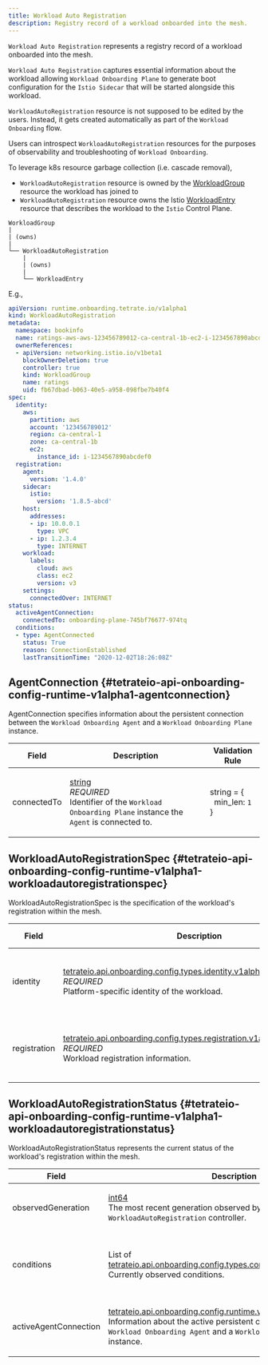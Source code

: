 ```yaml
---
title: Workload Auto Registration
description: Registry record of a workload onboarded into the mesh.
---
```




<!-- WARNING: This page is generated. Please take a look at extensions/plugin-service-bridge-api-docs/src/files/doc/page.ejs -->

`Workload Auto Registration` represents a registry record of a workload
onboarded into the mesh.

`Workload Auto Registration` captures essential information about the workload
allowing `Workload Onboarding Plane` to generate boot configuration for the
`Istio Sidecar` that will be started alongside this workload.

`WorkloadAutoRegistration` resource is not supposed to be edited by the users.
Instead, it gets created automatically as part of the `Workload Onboarding`
flow.

Users can introspect `WorkloadAutoRegistration` resources for the purposes of
observability and troubleshooting of `Workload Onboarding`.

To leverage k8s resource garbage collection (i.e. cascade removal),

* `WorkloadAutoRegistration` resource is owned by the
  [WorkloadGroup](https://istio.io/latest/docs/reference/config/networking/workload-group/)
  resource the workload has joined to
* `WorkloadAutoRegistration` resource owns the Istio
  [WorkloadEntry](https://istio.io/latest/docs/reference/config/networking/workload-entry/)
  resource that describes the workload to the `Istio` Control Plane.

```text
WorkloadGroup
|
| (owns)
|
└── WorkloadAutoRegistration
    |
    | (owns)
    |
    └── WorkloadEntry
```

E.g.,

```yaml
apiVersion: runtime.onboarding.tetrate.io/v1alpha1
kind: WorkloadAutoRegistration
metadata:
  namespace: bookinfo
  name: ratings-aws-aws-123456789012-ca-central-1b-ec2-i-1234567890abcdef0
  ownerReferences:
  - apiVersion: networking.istio.io/v1beta1
    blockOwnerDeletion: true
    controller: true
    kind: WorkloadGroup
    name: ratings
    uid: fb67dbad-b063-40e5-a958-098fbe7b40f4
spec:
  identity:
    aws:
      partition: aws
      account: '123456789012'
      region: ca-central-1
      zone: ca-central-1b
      ec2:
        instance_id: i-1234567890abcdef0
  registration:
    agent:
      version: '1.4.0'
    sidecar:
      istio:
        version: '1.8.5-abcd'
    host:
      addresses:
      - ip: 10.0.0.1
        type: VPC
      - ip: 1.2.3.4
        type: INTERNET
    workload:
      labels:
        cloud: aws
        class: ec2
        version: v3
    settings:
      connectedOver: INTERNET
status:
  activeAgentConnection:
    connectedTo: onboarding-plane-745bf76677-974tq
  conditions:
  - type: AgentConnected
    status: True
    reason: ConnectionEstablished
    lastTransitionTime: "2020-12-02T18:26:08Z"
```





## AgentConnection {#tetrateio-api-onboarding-config-runtime-v1alpha1-agentconnection}

AgentConnection specifies information about the persistent connection between
the `Workload Onboarding Agent` and a `Workload Onboarding Plane` instance.



  
<div class="generated-table"></div>

<table>
<thead>
<tr>
<th>Field</th>
<th class="description">Description</th>
<th>Validation Rule</th>
</tr>
</thead>
    
<tr>
<td>


connectedTo

</td>

<td>

[string](https://developers.google.com/protocol-buffers/docs/proto3#scalar) <br/> _REQUIRED_ <br/> Identifier of the `Workload Onboarding Plane` instance the `Agent` is
connected to.

</td>

<td>

string = {<br/>&nbsp;&nbsp;min_len: `1`<br/>}<br/>

</td>
</tr>
    
</table>
  


## WorkloadAutoRegistrationSpec {#tetrateio-api-onboarding-config-runtime-v1alpha1-workloadautoregistrationspec}

WorkloadAutoRegistrationSpec is the specification of the workload's
registration within the mesh.



  
<div class="generated-table"></div>

<table>
<thead>
<tr>
<th>Field</th>
<th class="description">Description</th>
<th>Validation Rule</th>
</tr>
</thead>
    
<tr>
<td>


identity

</td>

<td>

[tetrateio.api.onboarding.config.types.identity.v1alpha1.WorkloadIdentity](../../../../onboarding/config/types/identity/v1alpha1/identity#tetrateio-api-onboarding-config-types-identity-v1alpha1-workloadidentity) <br/> _REQUIRED_ <br/> Platform-specific identity of the workload.

</td>

<td>

message = {<br/>&nbsp;&nbsp;required: `true`<br/>}<br/>

</td>
</tr>
    
<tr>
<td>


registration

</td>

<td>

[tetrateio.api.onboarding.config.types.registration.v1alpha1.Registration](../../../../onboarding/config/types/registration/v1alpha1/registration#tetrateio-api-onboarding-config-types-registration-v1alpha1-registration) <br/> _REQUIRED_ <br/> Workload registration information.

</td>

<td>

message = {<br/>&nbsp;&nbsp;required: `true`<br/>}<br/>

</td>
</tr>
    
</table>
  


## WorkloadAutoRegistrationStatus {#tetrateio-api-onboarding-config-runtime-v1alpha1-workloadautoregistrationstatus}

WorkloadAutoRegistrationStatus represents the current status of the
workload's registration within the mesh.



  
<div class="generated-table"></div>

<table>
<thead>
<tr>
<th>Field</th>
<th class="description">Description</th>
<th>Validation Rule</th>
</tr>
</thead>
    
<tr>
<td>


observedGeneration

</td>

<td>

[int64](https://developers.google.com/protocol-buffers/docs/proto3#scalar) <br/> The most recent generation observed by the `WorkloadAutoRegistration`
controller.

</td>

<td>

&ndash;

</td>
</tr>
    
<tr>
<td>


conditions

</td>

<td>

List of [tetrateio.api.onboarding.config.types.core.v1alpha1.Condition](../../../../onboarding/config/types/core/v1alpha1/condition#tetrateio-api-onboarding-config-types-core-v1alpha1-condition) <br/> Currently observed conditions.

</td>

<td>

repeated = {<br/>&nbsp;&nbsp;items: `{message:{required:true}}`<br/>}<br/>

</td>
</tr>
    
<tr>
<td>


activeAgentConnection

</td>

<td>

[tetrateio.api.onboarding.config.runtime.v1alpha1.AgentConnection](../../../../onboarding/config/runtime/v1alpha1/registration#tetrateio-api-onboarding-config-runtime-v1alpha1-agentconnection) <br/> Information about the active persistent connection between the
`Workload Onboarding Agent` and a `Workload Onboarding Plane` instance.

</td>

<td>

&ndash;

</td>
</tr>
    
</table>
  



